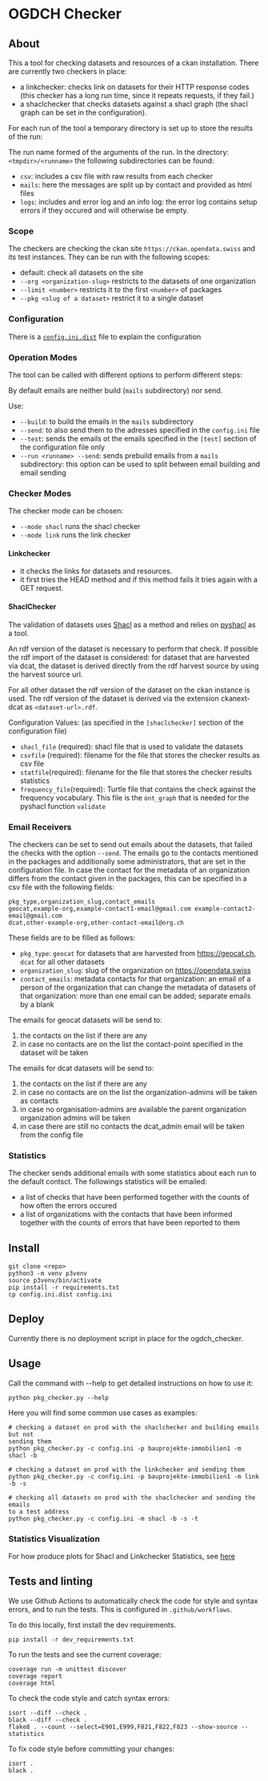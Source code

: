 # OGDCH Checker

## About 

This a tool for checking datasets and resources of a ckan installation.
There are currently two checkers in place: 

- a linkchecker: checks link on datasets for their HTTP response codes (this 
  checker has a long run time, since it repeats requests, if they fail.)
- a shaclchecker that checks datasets against a shacl graph (the shacl graph can be set in the configuration).

For each run of the tool a temporary directory is set up to store the 
results of the run: 

The run name formed of the arguments of the run. In the directory: `<tmpdir>/<runname>` the following subdirectories can be found:

- `csv`: includes a csv file with raw results from each checker
- `mails`: here the messages are split up by contact and provided as html files
- `logs`: includes and error log and an info log: the error log contains setup errors if they occured and will otherwise be empty.

### Scope

The checkers are checking the ckan site `https://ckan.opendata.swiss` and its test instances.
They can be run with the following scopes:

- default: check all datasets on the site
- `--org <organization-slug>` restricts to the datasets of one organization
- `--limit <number>` restricts it to the first `<number>` of packages
- `--pkg <slug of a dataset>` restrict it to a single dataset

### Configuration

There is a [`config.ini.dist`](config.ini.dist) file to explain the configuration

### Operation Modes

The tool can be called with different options to perform different steps:

By default emails are neither build (`mails` subdirectory) nor send.

Use:
- `--build`: to build the emails in the `mails` subdirectory
- `--send`: to also send them to the adresses specified in the `config.ini` file
- `--test`: sends the emails ot the emails specified in the `[test]` section of 
  the configuration file only
- `--run <runname> --send`: sends prebuild emails from a `mails` subdirectory: this option 
  can be used to split between email building and email sending 


### Checker Modes

The checker mode can be chosen: 

- `--mode shacl` runs the shacl checker
- `--mode link` runs the link checker

#### Linkchecker

- it checks the links for datasets and resources. 
- it first tries the HEAD 
  method and if this method fails it tries again with a GET request.

#### ShaclChecker

The validation of datasets uses [Shacl](https://www.w3.org/TR/shacl/) as a method and relies on
[pyshacl](https://github.com/RDFLib/pySHACL) as a tool.

An rdf version of the dataset is necessary to perform that check. If possible the rdf import
of the dataset is considered: for dataset that are harvested via dcat, the dataset is 
derived directly from the rdf harvest source by using the harvest source url.

For all other dataset the rdf version of the dataset on the ckan instance is used.
The rdf version of the dataset is derived via the extension ckanext-dcat as 
`<dataset-url>.rdf`.

Configuration Values: (as specified in the `[shaclchecker]` section of the configuration file)

- `shacl_file` (required): shacl file that is used to validate the datasets
- `csvfile` (required): filename for the file that stores the checker results as csv file
- `statfile`(required): filename for the file that stores the checker results statistics
- `frequency_file`(required): Turtle file that contains the check against the frequency vocabulary. This file is the `ònt_graph` that is needed for the pyshacl function `validate`

### Email Receivers

The checkers can be set to send out emails about the datasets, that failed the checks with the option `--send`.
The emails go to the contacts mentioned in the packages and additionally some administrators, that are set in the configuration file.
In case the contact for the metadata of an organization differs from the contact given in the packages, this can be specified in a csv file with the following fields:

```
pkg_type,organization_slug,contact_emails
geocat,example-org,example-contact1-email@gmail.com example-contact2-email@gmail.com
dcat,other-example-org,other-contact-email@org.ch
```

These fields are to be filled as follows:

- `pkg_type`: `geocat` for datasets that are harvested from https://geocat.ch, `dcat` for all other datasets
- `organization_slug`: slug of the organization on https://opendata.swiss
- `contact_emails`: metadata contacts for that organization: an email of a person of the organization that can change the metadata of datasets of that organization: more than one email can be added; separate emails by a blank
  
The emails for geocat datasets will be send to:

1. the contacts on the list if there are any
2. in case no contacts are on the list the contact-point specified in the dataset will be taken

The emails for dcat datasets will be send to:

1. the contacts on the list if there are any
2. in case no contacts are on the list the organization-admins will be taken as contacts
3. in case no organisation-admins are available the parent organization organization admins will be taken
4. in case there are still no contacts the dcat_admin email will be taken from the config file

### Statistics

The checker sends additional emails with some statistics about each run to the default contsct.
The followings statistics will be emailed:

- a list of checks that have been performed together with the counts of how often the errors occured
- a list of organizations with the contacts that have been informed together with the counts of errors that have been reported to them

## Install 

```
git clone <repo>
python3 -m venv p3venv
source p3venv/bin/activate
pip install -r requirements.txt
cp config.ini.dist config.ini
```

## Deploy

Currently there is no deployment script in place for the ogdch_checker.

## Usage

Call the command with --help to get detailed instructions on how to use it:

```
python pkg_checker.py --help
```

Here you will find some common use cases as examples:

```
# checking a dataset on prod with the shaclchecker and building emails but not 
sending them
python pkg_checker.py -c config.ini -p bauprojekte-immobilien1 -m shacl -b 

# checking a dataset on prod with the linkchecker and sending them
python pkg_checker.py -c config.ini -p bauprojekte-immobilien1 -m link -b -s

# checking all datasets on prod with the shaclchecker and sending the emails 
to a test address
python pkg_checker.py -c config.ini -m shacl -b -s -t
```

### Statistics Visualization

For how produce plots for Shacl and Linkchecker Statistics, see [here](statistics/README.md) 

## Tests and linting

We use Github Actions to automatically check the code for style and syntax
errors, and to run the tests. This is configured in `.github/workflows`.

To do this locally, first install the dev requirements.

```
pip install -r dev_requirements.txt
```

To run the tests and see the current coverage:

```
coverage run -m unittest discover
coverage report
coverage html
```

To check the code style and catch syntax errors:

```
isort --diff --check .
black --diff --check .
flake8 . --count --select=E901,E999,F821,F822,F823 --show-source --statistics
```

To fix code style before committing your changes:

```
isort .
black .
```
